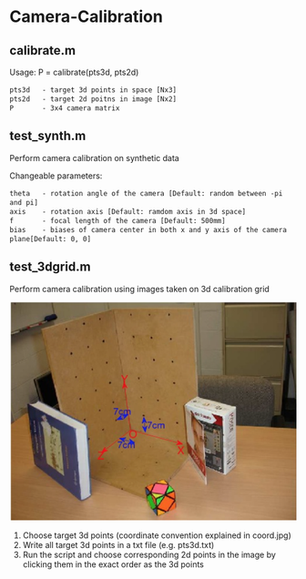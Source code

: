 # Camera-Calibration

## calibrate.m
Usage: P = calibrate(pts3d, pts2d)

    pts3d   - target 3d points in space [Nx3]
    pts2d   - target 2d poitns in image [Nx2]
    P       - 3x4 camera matrix

## test_synth.m
Perform camera calibration on synthetic data

Changeable parameters:

    theta   - rotation angle of the camera [Default: random between -pi and pi]
    axis    - rotation axis [Default: ramdom axis in 3d space]
    f       - focal length of the camera [Default: 500mm]
    bias    - biases of camera center in both x and y axis of the camera plane[Default: 0, 0]

## test_3dgrid.m
Perform camera calibration using images taken on 3d calibration grid

![Coordinate](/coord.png)

1. Choose target 3d points (coordinate convention explained in coord.jpg)
2. Write all target 3d points in a txt file (e.g. pts3d.txt)
3. Run the script and choose corresponding 2d points in the image by clicking them in the exact order as the 3d points

